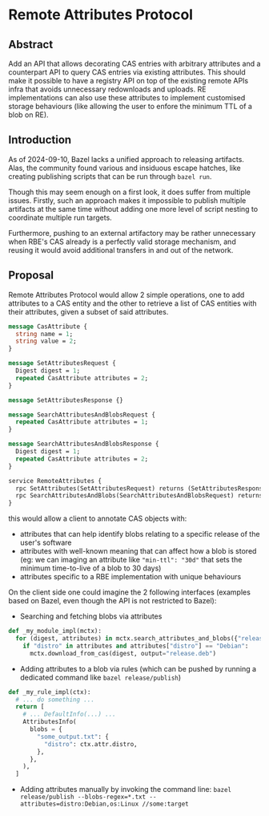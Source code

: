 # Remote Attributes Protocol

## Abstract

Add an API that allows decorating CAS entries with arbitrary attributes and a counterpart API to query CAS entries via existing attributes. This should make it possible to have a registry API on top of the existing remote APIs infra that avoids unnecessary redownloads and uploads. RE implementations can also use these attributes to implement customised storage behaviours (like allowing the user to enfore the minimum TTL of a blob on RE). 

## Introduction

As of 2024-09-10, Bazel lacks a unified approach to releasing artifacts. Alas, the community found various and insiduous escape hatches, like creating publishing scripts that can be run through `bazel run`. 

Though this may seem enough on a first look, it does suffer from multiple issues. Firstly, such an approach makes it impossible to publish multiple artifacts at the same time without adding one more level of script nesting to coordinate multiple run targets.

Furthermore, pushing to an external artifactory may be rather unnecessary when RBE's CAS already is a perfectly valid storage mechanism, and reusing it would avoid additional transfers in and out of the network.

## Proposal

Remote Attributes Protocol would allow 2 simple operations, one to add attributes to a CAS entity and the other to retrieve a list of CAS entities with their attributes, given a subset of said attributes.

```protobuf
message CasAttribute {
  string name = 1;
  string value = 2;
}

message SetAttributesRequest {
  Digest digest = 1;
  repeated CasAttribute attributes = 2;
}

message SetAttributesResponse {}

message SearchAttributesAndBlobsRequest {
  repeated CasAttribute attributes = 1;
}

message SearchAttributesAndBlobsResponse {
  Digest digest = 1;
  repeated CasAttribute attributes = 2;
}

service RemoteAttributes {
  rpc SetAttributes(SetAttributesRequest) returns (SetAttributesResponse);
  rpc SearchAttributesAndBlobs(SearchAttributesAndBlobsRequest) returns (stream SearchAttributesAndBlobsResponse);
}
```

this would allow a client to annotate CAS objects with:
- attributes that can help identify blobs relating to a specific release of the user's software
- attributes with well-known meaning that can affect how a blob is stored (eg: we can imaging an attribute like `"min-ttl": "30d"` that sets the minimum time-to-live of a blob to 30 days)
- attributes specific to a RBE implementation with unique behaviours

On the client side one could imagine the 2 following interfaces (examples based on Bazel, even though the API is not restricted to Bazel):
- Searching and fetching blobs via attributes
```python
def _my_module_impl(mctx):
  for (digest, attributes) in mctx.search_attributes_and_blobs({"release": "0.0.1", "os": "Linux/Debian"}):
    if "distro" in attributes and attributes["distro"] == "Debian":
      mctx.download_from_cas(digest, output="release.deb")
```
- Adding attributes to a blob via rules (which can be pushed by running a dedicated command like `bazel release/publish`)
```python
def _my_rule_impl(ctx):
  # ... do something ...
  return [
    # ... DefaultInfo(...) ...
    AttributesInfo(
      blobs = {
        "some_output.txt": {
          "distro": ctx.attr.distro,
        },
      },
    ),
  ]
```
- Adding attributes manually by invoking the command line: `bazel release/publish --blobs-regex=*.txt --attributes=distro:Debian,os:Linux //some:target`


